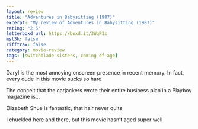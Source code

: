 ```yaml
---
layout: review
title: "Adventures in Babysitting (1987)"
excerpt: "My review of Adventures in Babysitting (1987)"
rating: "2.5"
letterboxd_url: https://boxd.it/3WgP1x
mst3k: false
rifftrax: false
category: movie-review
tags: [switchblade-sisters, coming-of-age]
---
```


Daryl is the most annoying onscreen presence in recent memory. In fact, every dude in this movie sucks so hard

The conceit that the carjackers wrote their entire business plan in a Playboy magazine is…

Elizabeth Shue is fantastic, that hair never quits

I chuckled here and there, but this movie hasn’t aged super well
